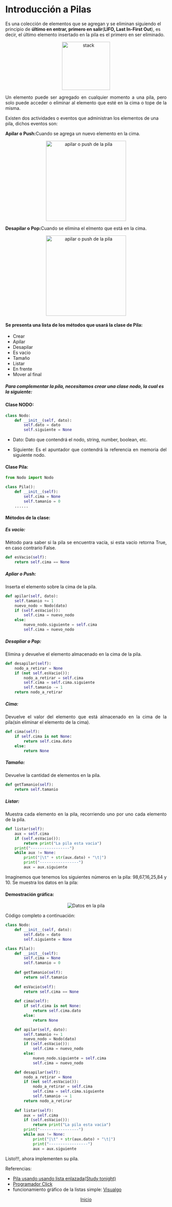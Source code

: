 <h1>Introducción a Pilas</h1>

<p align="jsutify">Es una colección de elementos que se agregan y se eliminan siguiendo el principio de <b>último en entrar, primero en salir</b>(<strong>LIFO, Last In-First Out</strong>), es decir, el último elemento insertado en la pila es el primero en ser eliminado.</p>

<p align="center">
<img src="../img/stack.gif" alt="stack" width="150px"/>
</p>

<p align="justify">Un elemento puede ser agregado en cualquier momento a una pila, pero solo puede acceder o eliminar al elemento que esté en la cima o tope de la misma.</p>

<p align="jsutify">Existen dos actividades o eventos que administran los elementos de una pila, dichos eventos son:</p>

<p align="justify"><strong>Apilar o Push:</strong>Cuando se agrega un nuevo elemento en la cima.</p>

<p align="center">
<img src="../img/stack_first_part.gif" alt="apilar o push de la pila" width="250px"/>
</p>

<p align="justify"><strong>Desapilar o Pop:</strong>Cuando se elimina el elmento que está en la cima.</p>

<p align="center">
<img src="../img/stack_second_part.gif" alt="apilar o push de la pila" width="250px"/>
</p>

<h4>Se presenta una lista de los métodos que usará la clase de Pila:</h4>

<ul>
    <li>Crear</li>
    <li>Apilar</li>
    <li>Desapilar</li>
    <li>Es vacio</li>
    <li>Tamaño</li>
    <li>Listar</li>
    <li>En frente</li>
    <li>Mover al final</li>
</ul>

<h5>Para complementar la pila, necesitamos crear una clase nodo, la cual es la siguiente:</h5>

<h4>Clase NODO:</h4>

```python
class Nodo: 
    def __init__(self, dato): 
        self.dato = dato 
        self.siguiente = None
```

<ul>
    <li>
    <p align="justify">Dato: Dato que contendrá el nodo, string, number, boolean, etc.</p> 
    </li>
    <li><p align="justify">Siguiente: Es el apuntador que contendrá la referencia en memoria del siguiente nodo.</p></li>
</ul>

<h4>Clase Pila:</h4>

```python
from Nodo import Nodo

class Pila():
    def __init__(self):
        self.cima = None
        self.tamanio = 0
    ......
```

<h4>Métodos de la clase:</h5>

<h5>Es vacio:</h5>
<p align="justify">Método para saber si la pila se encuentra vacía, si esta vacío retorna True, en caso contrario False.</p>

```python
def esVacio(self):
    return self.cima == None
```

<h5>Apliar o Push:</h5>
<p align="justify">Inserta el elemento sobre la cima de la pila.</p>

```python
def apilar(self, dato):
    self.tamanio += 1
    nuevo_nodo = Nodo(dato)
    if (self.esVacio()):
        self.cima = nuevo_nodo
    else:
        nuevo_nodo.siguiente = self.cima
        self.cima = nuevo_nodo
```

<h5>Desapliar o Pop:</h5>
<p align="justify">Elimina y devuelve el elemento almacenado en la cima de la pila.</p>

```python
def desapilar(self):
    nodo_a_retirar = None
    if (not self.esVacio()):
        nodo_a_retirar = self.cima
        self.cima = self.cima.siguiente
        self.tamanio -= 1
    return nodo_a_retirar
```

<h5>Cima:</h5>
<p align="justify">Devuelve el valor del elemento que está almacenado en la cima de la pila(sin eliminar el elemento de la cima).</p>

```python
def cima(self):
    if self.cima is not None:
        return self.cima.dato
    else:
        return None
```

<h5>Tamaño:</h5>
<p align="justify">Devuelve la cantidad de elementos en la pila.</p>

```python
def getTamanio(self):
    return self.tamanio
```

<h5>Listar:</h5>
<p align="justify">Muestra cada elemento en la pila, recorriendo uno por uno cada elemento de la pila.</p>

```python
def listar(self):
    aux = self.cima
    if (self.esVacio()):
        return print("La pila esta vacia")
    print("-----------------")
    while aux != None:
        print("|\t" + str(aux.dato) + "\t|")
        print("-----------------")
        aux = aux.siguiente
```

<p align="justify">Imaginemos que tenemos los siguientes números en la pila: 98,67,16,25,84 y 10. Se muestra los datos en la pila:</p>

<h4>Demostración gráfica:</h4>
<p align="center">
<img src="../img/listar_pila.png" alt="Datos en la pila"/>
</p>

<p align="justify">Código completo a continuación:</p>

```python
class Nodo: 
    def __init__(self, dato): 
        self.dato = dato 
        self.siguiente = None

class Pila():
    def __init__(self):
        self.cima = None
        self.tamanio = 0
    
    def getTamanio(self):
        return self.tamanio
    
    def esVacio(self):
        return self.cima == None
    
    def cima(self):
        if self.cima is not None:
            return self.cima.dato
        else:
            return None

    def apilar(self, dato):
        self.tamanio += 1
        nuevo_nodo = Nodo(dato)
        if (self.esVacio()):
            self.cima = nuevo_nodo
        else:
            nuevo_nodo.siguiente = self.cima
            self.cima = nuevo_nodo

    def desapilar(self):
        nodo_a_retirar = None
        if (not self.esVacio()):
            nodo_a_retirar = self.cima
            self.cima = self.cima.siguiente
            self.tamanio -= 1
        return nodo_a_retirar
    
    def listar(self):
        aux = self.cima
        if (self.esVacio()):
            return print("La pila esta vacia")
        print("-----------------")
        while aux != None:
            print("|\t" + str(aux.dato) + "\t|")
            print("-----------------")
            aux = aux.siguiente
```

<p align="justify">Listo!!!, ahora implementen su pila.</p>


<p align="justify">Referencias:</p>
<ul>
    <li><a href="https://www.studytonight.com/data-structures/stack-using-linked-list" target="_blank">Pila usando usando lista enlazada(Study tonight)</a></li>
    <li><a href='https://programmerclick.com/article/8696947729/' target="_blank">Programador Click</a></li>
    <li>funcionamiento gráfico de la listas simple: <a href='https://visualgo.net/en/list' target="_blank">Visualgo</a></li>
</ul>

<p align="center"><a href="./Memoriadinamica.md">Inicio</a></p>
